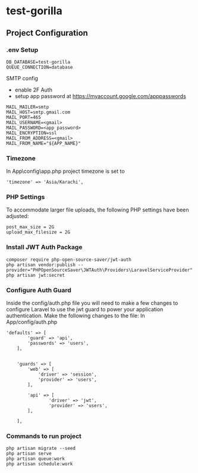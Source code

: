 # test-gorilla
## Project Configuration

### .env Setup
```
DB_DATABASE=test-gorilla
QUEUE_CONNECTION=database
```
SMTP config
- enable 2F Auth
- setup app password at https://myaccount.google.com/apppasswords
```
MAIL_MAILER=smtp
MAIL_HOST=smtp.gmail.com
MAIL_PORT=465
MAIL_USERNAME=<gmail>
MAIL_PASSWORD=<app password>
MAIL_ENCRYPTION=ssl
MAIL_FROM_ADDRESS=<gmail>
MAIL_FROM_NAME="${APP_NAME}"
```
### Timezone
In App\config\app.php project timezone is set to 
```
'timezone' => 'Asia/Karachi',
```
### PHP Settings
To accommodate larger file uploads, the following PHP settings have been adjusted:
```
post_max_size = 2G
upload_max_filesize = 2G
```
###  Install JWT Auth Package 
```
composer require php-open-source-saver/jwt-auth
php artisan vendor:publish --provider="PHPOpenSourceSaver\JWTAuth\Providers\LaravelServiceProvider"
php artisan jwt:secret
```
### Configure Auth Guard
Inside the config/auth.php file you will need to make a few changes to configure Laravel to use the jwt guard to power your application authentication.
Make the following changes to the file:
In App/config/auth.php
```
'defaults' => [
        'guard' => 'api',
        'passwords' => 'users',
    ],


    'guards' => [
        'web' => [
            'driver' => 'session',
            'provider' => 'users',
        ],

        'api' => [
                'driver' => 'jwt',
                'provider' => 'users',
        ],

    ],

```

### Commands to run project
```
php artisan migrate --seed
php artisan serve
php artisan queue:work
php artisan schedule:work
```

